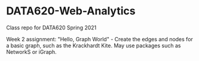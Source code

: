 # DATA620-Web-Analytics
Class repo for DATA620 Spring 2021

Week 2 assignment: "Hello, Graph World" - Create the edges and nodes for a basic graph, such as the Krackhardt Kite. May use packages such as NetworkS or iGraph.
